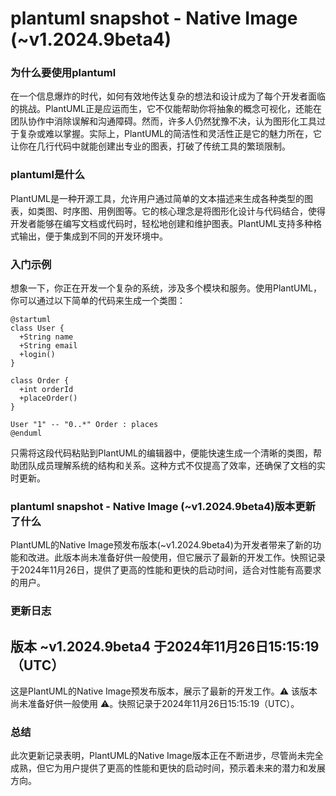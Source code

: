 # plantuml snapshot - Native Image (~v1.2024.9beta4)
### 为什么要使用plantuml

在一个信息爆炸的时代，如何有效地传达复杂的想法和设计成为了每个开发者面临的挑战。PlantUML正是应运而生，它不仅能帮助你将抽象的概念可视化，还能在团队协作中消除误解和沟通障碍。然而，许多人仍然犹豫不决，认为图形化工具过于复杂或难以掌握。实际上，PlantUML的简洁性和灵活性正是它的魅力所在，它让你在几行代码中就能创建出专业的图表，打破了传统工具的繁琐限制。

### plantuml是什么

PlantUML是一种开源工具，允许用户通过简单的文本描述来生成各种类型的图表，如类图、时序图、用例图等。它的核心理念是将图形化设计与代码结合，使得开发者能够在编写文档或代码时，轻松地创建和维护图表。PlantUML支持多种格式输出，便于集成到不同的开发环境中。

### 入门示例

想象一下，你正在开发一个复杂的系统，涉及多个模块和服务。使用PlantUML，你可以通过以下简单的代码来生成一个类图：

```
@startuml
class User {
  +String name
  +String email
  +login()
}

class Order {
  +int orderId
  +placeOrder()
}

User "1" -- "0..*" Order : places
@enduml
```

只需将这段代码粘贴到PlantUML的编辑器中，便能快速生成一个清晰的类图，帮助团队成员理解系统的结构和关系。这种方式不仅提高了效率，还确保了文档的实时更新。

### plantuml snapshot - Native Image (~v1.2024.9beta4)版本更新了什么

PlantUML的Native Image预发布版本(~v1.2024.9beta4)为开发者带来了新的功能和改进。此版本尚未准备好供一般使用，但它展示了最新的开发工作。快照记录于2024年11月26日，提供了更高的性能和更快的启动时间，适合对性能有高要求的用户。

### 更新日志

## 版本 ~v1.2024.9beta4 于2024年11月26日15:15:19（UTC）

这是PlantUML的Native Image预发布版本，展示了最新的开发工作。⚠️ 该版本尚未准备好供一般使用 ⚠️。快照记录于2024年11月26日15:15:19（UTC）。

### 总结

此次更新记录表明，PlantUML的Native Image版本正在不断进步，尽管尚未完全成熟，但它为用户提供了更高的性能和更快的启动时间，预示着未来的潜力和发展方向。